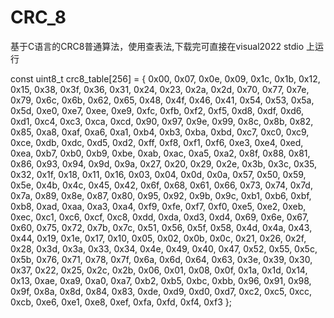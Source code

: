 # CRC_8
基于C语言的CRC8普通算法，使用查表法,下载完可直接在visual2022 stdio 上运行

const uint8_t crc8_table[256] = {
	0x00, 0x07, 0x0e, 0x09, 0x1c, 0x1b, 0x12, 0x15, 0x38, 0x3f, 0x36, 0x31, 0x24, 0x23, 0x2a, 0x2d,
	0x70, 0x77, 0x7e, 0x79, 0x6c, 0x6b, 0x62, 0x65, 0x48, 0x4f, 0x46, 0x41, 0x54, 0x53, 0x5a, 0x5d,
	0xe0, 0xe7, 0xee, 0xe9, 0xfc, 0xfb, 0xf2, 0xf5, 0xd8, 0xdf, 0xd6, 0xd1, 0xc4, 0xc3, 0xca, 0xcd,
	0x90, 0x97, 0x9e, 0x99, 0x8c, 0x8b, 0x82, 0x85, 0xa8, 0xaf, 0xa6, 0xa1, 0xb4, 0xb3, 0xba, 0xbd,
	0xc7, 0xc0, 0xc9, 0xce, 0xdb, 0xdc, 0xd5, 0xd2, 0xff, 0xf8, 0xf1, 0xf6, 0xe3, 0xe4, 0xed, 0xea,
	0xb7, 0xb0, 0xb9, 0xbe, 0xab, 0xac, 0xa5, 0xa2, 0x8f, 0x88, 0x81, 0x86, 0x93, 0x94, 0x9d, 0x9a,
	0x27, 0x20, 0x29, 0x2e, 0x3b, 0x3c, 0x35, 0x32, 0x1f, 0x18, 0x11, 0x16, 0x03, 0x04, 0x0d, 0x0a,
	0x57, 0x50, 0x59, 0x5e, 0x4b, 0x4c, 0x45, 0x42, 0x6f, 0x68, 0x61, 0x66, 0x73, 0x74, 0x7d, 0x7a,
	0x89, 0x8e, 0x87, 0x80, 0x95, 0x92, 0x9b, 0x9c, 0xb1, 0xb6, 0xbf, 0xb8, 0xad, 0xaa, 0xa3, 0xa4,
	0xf9, 0xfe, 0xf7, 0xf0, 0xe5, 0xe2, 0xeb, 0xec, 0xc1, 0xc6, 0xcf, 0xc8, 0xdd, 0xda, 0xd3, 0xd4,
	0x69, 0x6e, 0x67, 0x60, 0x75, 0x72, 0x7b, 0x7c, 0x51, 0x56, 0x5f, 0x58, 0x4d, 0x4a, 0x43, 0x44,
	0x19, 0x1e, 0x17, 0x10, 0x05, 0x02, 0x0b, 0x0c, 0x21, 0x26, 0x2f, 0x28, 0x3d, 0x3a, 0x33, 0x34,
	0x4e, 0x49, 0x40, 0x47, 0x52, 0x55, 0x5c, 0x5b, 0x76, 0x71, 0x78, 0x7f, 0x6a, 0x6d, 0x64, 0x63,
	0x3e, 0x39, 0x30, 0x37, 0x22, 0x25, 0x2c, 0x2b, 0x06, 0x01, 0x08, 0x0f, 0x1a, 0x1d, 0x14, 0x13,
	0xae, 0xa9, 0xa0, 0xa7, 0xb2, 0xb5, 0xbc, 0xbb, 0x96, 0x91, 0x98, 0x9f, 0x8a, 0x8d, 0x84, 0x83,
	0xde, 0xd9, 0xd0, 0xd7, 0xc2, 0xc5, 0xcc, 0xcb, 0xe6, 0xe1, 0xe8, 0xef, 0xfa, 0xfd, 0xf4, 0xf3
};
